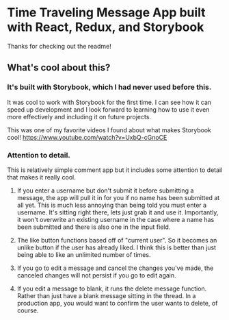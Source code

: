 # Time Traveling Message App built with React, Redux, and Storybook

Thanks for checking out the readme!

## What's cool about this?

### It's built with Storybook, which I had never used before this.

It was cool to work with Storybook for the first time. I can see how it can speed up development and I look forward to learning how to use it even more effectively and including it on future projects. 

This was one of my favorite videos I found about what makes Storybook cool! https://www.youtube.com/watch?v=UxbQ-cGnoCE

### Attention to detail.

This is relatively simple comment app but it includes some attention to detail that makes it really cool.

1. If you enter a username but don't submit it before submitting a message, the app will pull it in for you if no name has been submitted at all yet. This is much less annoying than being told you must enter a username. It's sitting right there, lets just grab it and use it. Importantly, it won't overwrite an existing username in the case where a name has been submitted and there is also one in the input field.

2. The like button functions based off of "current user". So it becomes an unlike button if the user has already liked. I think this is better than just being able to like an unlimited number of times.

3. If you go to edit a message and cancel the changes you've made, the canceled changes will not persist if you go to edit again. 

4. If you edit a message to blank, it runs the delete message function. Rather than just have a blank message sitting in the thread. In a production app, you would want to confirm the user wants to delete, of course.
